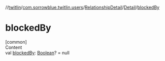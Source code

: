 //[twitlin](../../../index.md)/[com.sorrowblue.twitlin.users](../../index.md)/[RelationshipDetail](../index.md)/[Detail](index.md)/[blockedBy](blocked-by.md)



# blockedBy  
[common]  
Content  
val [blockedBy](blocked-by.md): [Boolean](https://kotlinlang.org/api/latest/jvm/stdlib/kotlin/-boolean/index.html)? = null  



